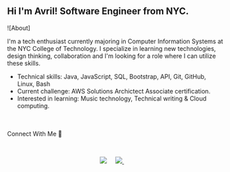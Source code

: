 
## Hi I'm Avril! Software Engineer from NYC.

![About]

I'm a tech enthusiast currently majoring in Computer Information Systems at the NYC College of Technology. I specialize in learning new technologies, design thinking, collaboration and I'm looking for a role where I can utilize these skills.

* Technical skills: Java, JavaScript, SQL, Bootstrap, API, Git, GitHub, Linux, Bash
* Current challenge: AWS Solutions Archictect Associate certification.
* Interested in learning: Music technology, Technical writing & Cloud computing.<br><br><br>

Connect With Me 🔗 
  
<br>

<p align="center">
<a href="https://www.linkedin.com/in/avrilkey/"><img src="https://img.shields.io/badge/linkedin-FC5F22?style=for-the-badge&logo=linkedin&logoColor=white" /></a>&nbsp;&nbsp;&nbsp;&nbsp;
<a href="https://twitter.com/ave_irl"><img src="https://img.shields.io/badge/Twitter-1025a1?style=for-the-badge&logo=twitter&logoColor=white" /> </a>&nbsp;&nbsp;&nbsp;&nbsp;
<p>
<br>


  

  



